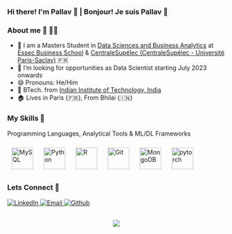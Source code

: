 ### Hi there! I'm Pallav 👋 | Bonjour! Je suis Pallav 👋

### About me 🚀 🙋‍♂️
- 🌱 I am a Masters Student in [Data Sciences and Business Analytics](https://www.linkedin.com/school/essec-centralesupelec-master-data-sciences-business-analytics/?originalSubdomain=fr) at [Essec Business School](https://www.essec.edu/en/program/mscs/master-data-sciences-business-analytics/) & [CentraleSupélec (CentraleSupélec - Université Paris-Saclay)](https://www.centralesupelec.fr/en/master-data-sciences-business-analytics-dsba) 🇫🇷
- 🔭 I’m looking for opportunities as Data Scientist starting July 2023 onwards
- 😄 Pronouns: He/Him
- 📜 BTech. from [Indian Institute of Technology, India](https://www.iitbhu.ac.in/dept/mec)
- 🏠 Lives in Paris (🇫🇷), From Bhilai (🇮🇳)

### My Skills 🧰
Programming Languages, Analytical Tools & ML/DL Frameworks  
<div align="left">  
<img style="margin: 10px" src="https://profilinator.rishav.dev/skills-assets/mysql-original-wordmark.svg" alt="MySQL" height="50" /> 
<img style="margin: 10px" src="https://profilinator.rishav.dev/skills-assets/python-original.svg" alt="Python" height="50" />
<img style="margin: 10px" src="https://profilinator.rishav.dev/skills-assets/r.svg" alt="R" height="50" /> 
<img style="margin: 10px" src="https://profilinator.rishav.dev/skills-assets/git-scm-icon.svg" alt="Git" height="50" />   
<img style="margin: 10px" src="https://profilinator.rishav.dev/skills-assets/mongodb-original-wordmark.svg" alt="MongoDB" height="50" /> 
<img style="margin: 10px" src="https://profilinator.rishav.dev/skills-assets/pytorch-icon.svg" alt="pytorch" height="50" />
</div>


### Lets Connect 🤝
<p>
  <a href="https://www.linkedin.com/in/pallavsahu2207/" target="_blank">
    <img alt="LinkedIn" src="https://img.shields.io/badge/linkedin-%230077B5.svg?&style=for-the-badge&logo=linkedin&logoColor=white" />
  </a>
  <a href="mailto:pallav.sahu@essec.edu" target="_blank">
    <img alt="Email" src="https://img.shields.io/static/v1?label=Mail&message=pallav.sahu@essec.edu&style=for-the-badge&color=red&logo=gmail&cacheSeconds=3600&link=mailto:pallav.sahu@essec.edu" />
  </a>
  <a href="https://github.com/Pallav2207" target="_blank">
    <img alt="Github" src="https://img.shields.io/static/v1?label=GitHub&message=Pallav2207&style=for-the-badge&color=black&logo=github&cacheSeconds=3600&link=https://github.com/Pallav2207" />
  </a>
</p>

</td></tr></table>  

[//]: <> (## Github Stats)  
[//]: <> (<div align="center"><img src="https://github-readme-stats.vercel.app/api?username=Pallav2207&show_icons=true&count_private=true&hide_border=true" align="center" /></div>)  

<br/>  
<div align="center">
<img src="https://komarev.com/ghpvc/?username=Pallav2207&&style=flat-square" align="center" />
</div>  
<br/>  



